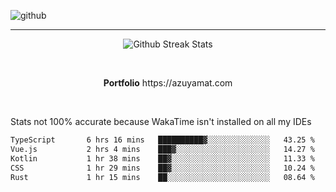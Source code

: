 ![github](https://media.discordapp.net/attachments/881363147364118528/1142610121697021952/background.png?width=1000&height=300)<br>
___
<p align="center">
  <img alt="Github Streak Stats" src="https://streak-stats.demolab.com?user=Azuyamat&theme=transparent&hide_border=true"/>
</p><br>
<p align="center">
      <strong>Portfolio</strong> https://azuyamat.com
</p><br>

Stats not 100% accurate because WakaTime isn't installed on all my IDEs
<!--START_SECTION:waka-->

```txt
TypeScript       6 hrs 16 mins   ██████████▓░░░░░░░░░░░░░░   43.25 %
Vue.js           2 hrs 4 mins    ███▓░░░░░░░░░░░░░░░░░░░░░   14.27 %
Kotlin           1 hr 38 mins    ██▓░░░░░░░░░░░░░░░░░░░░░░   11.33 %
CSS              1 hr 29 mins    ██▓░░░░░░░░░░░░░░░░░░░░░░   10.24 %
Rust             1 hr 15 mins    ██░░░░░░░░░░░░░░░░░░░░░░░   08.64 %
```

<!--END_SECTION:waka-->
